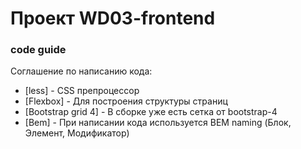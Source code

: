# Проект WD03-frontend

### code guide

Соглашение по написанию кода:

* [less] - CSS препроцессор
* [Flexbox] - Для построения структуры страниц
* [Bootstrap grid 4] - В сборке уже есть сетка от bootstrap-4
* [Bem] - При написании кода используется BEM naming (Блок, Элемент, Модификатор)
